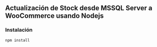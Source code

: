 ## Actualización de Stock desde MSSQL Server a WooCommerce usando Nodejs

### Instalación

```
npm install
```
